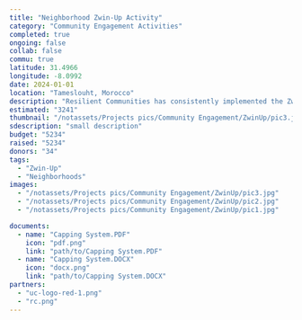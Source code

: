```yaml
---
title: "Neighborhood Zwin-Up Activity"
category: "Community Engagement Activities"
completed: true
ongoing: false
collab: false
commu: true
latitude: 31.4966
longitude: -8.0992
date: 2024-01-01
location: "Tameslouht, Morocco"
description: "Resilient Communities has consistently implemented the Zwin-Up activity beginning in the neighborhood of Almajdoub and expanding outward. We purchase 40 pots from The Alibdaa Cooperative of Pottery and Ceramics in Tameslouht and 40 plants from a local nursery. Then, we place two pots to each door and then paint the pots with the neighborhood kids. We have worked with exchange groups to help fund the activity and bring their students to volunteer. The activity has gained recognition throughout Tameslouht, hopefully inspiring other associations to implement in other neighborhoods."
estimated: "3241"
thumbnail: "/notassets/Projects pics/Community Engagement/ZwinUp/pic3.jpg"
sdescription: "small description"
budget: "5234"
raised: "5234"
donors: "34"
tags:
  - "Zwin-Up"
  - "Neighborhoods"
images:
  - "/notassets/Projects pics/Community Engagement/ZwinUp/pic3.jpg"
  - "/notassets/Projects pics/Community Engagement/ZwinUp/pic2.jpg"
  - "/notassets/Projects pics/Community Engagement/ZwinUp/pic1.jpg"

documents:
  - name: "Capping System.PDF"
    icon: "pdf.png"
    link: "path/to/Capping System.PDF"
  - name: "Capping System.DOCX"
    icon: "docx.png"
    link: "path/to/Capping System.DOCX"
partners:
  - "uc-logo-red-1.png"
  - "rc.png"
---
```

